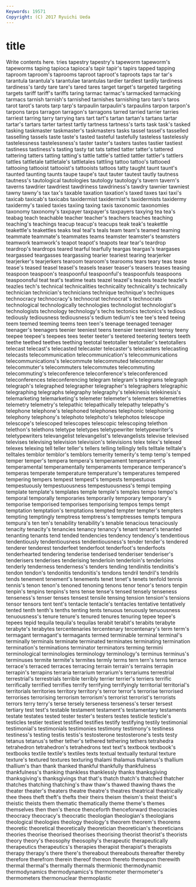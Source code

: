 ```yaml
---
Keywords: 19571 
Copyright: (C) 2017 Ryuichi Ueda
---
```


# title

Write contents here.
tries tapestry tapestry's tapeworm tapeworm's tapeworms taping tapioca
tapioca's tapir tapir's tapirs tapped tapping taproom taproom's taprooms taproot
taproot's taproots taps tar tar's tarantula tarantula's tarantulae tarantulas tardier
tardiest tardily tardiness tardiness's tardy tare tare's tared tares target
target's targeted targeting targets tariff tariff's tariffs taring tarmac tarmac's
tarmacked tarmacking tarmacs tarnish tarnish's tarnished tarnishes tarnishing taro taro's
taros tarot tarot's tarots tarp tarp's tarpaulin tarpaulin's tarpaulins tarpon
tarpon's tarpons tarps tarragon tarragon's tarragons tarred tarried tarrier tarries
tarriest tarring tarry tarrying tars tart tart's tartan tartan's tartans
tartar tartar's tartars tarter tartest tartly tartness tartness's tarts task
task's tasked tasking taskmaster taskmaster's taskmasters tasks tassel tassel's tasselled
tasselling tassels taste taste's tasted tasteful tastefully tasteless tastelessly tastelessness
tastelessness's taster taster's tasters tastes tastier tastiest tastiness tastiness's tasting
tasty tat tats tatted tatter tatter's tattered tattering tatters tatting
tatting's tattle tattle's tattled tattler tattler's tattlers tattles tattletale tattletale's
tattletales tattling tattoo tattoo's tattooed tattooing tattooist tattooist's tattooists tattoos
tatty taught taunt taunt's taunted taunting taunts taupe taupe's taut
tauter tautest tautly tautness tautness's tautological tautologies tautology tautology's tavern
tavern's taverns tawdrier tawdriest tawdriness tawdriness's tawdry tawnier tawniest tawny
tawny's tax tax's taxable taxation taxation's taxed taxes taxi taxi's
taxicab taxicab's taxicabs taxidermist taxidermist's taxidermists taxidermy taxidermy's taxied taxies
taxiing taxing taxis taxonomic taxonomies taxonomy taxonomy's taxpayer taxpayer's taxpayers
taxying tea tea's teabag teach teachable teacher teacher's teachers teaches
teaching teaching's teachings teacup teacup's teacups teak teak's teakettle teakettle's
teakettles teaks teal teal's teals team team's teamed teaming teammate
teammate's teammates teams teamster teamster's teamsters teamwork teamwork's teapot teapot's
teapots tear tear's teardrop teardrop's teardrops teared tearful tearfully teargas
teargas's teargases teargassed teargasses teargassing tearier teariest tearing tearjerker tearjerker's
tearjerkers tearoom tearoom's tearooms tears teary teas tease tease's teased
teasel teasel's teasels teaser teaser's teasers teases teasing teaspoon teaspoon's
teaspoonful teaspoonful's teaspoonfuls teaspoons teaspoonsful teat teat's teatime teats teazel
teazel's teazels teazle teazle's teazles tech's technical technicalities technicality technicality's
technically technician technician's technicians technique technique's techniques technocracy technocracy's technocrat
technocrat's technocrats technological technologically technologies technologist technologist's technologists technology technology's
techs tectonics tectonics's tedious tediously tediousness tediousness's tedium tedium's tee
tee's teed teeing teem teemed teeming teems teen teen's teenage
teenaged teenager teenager's teenagers teenier teeniest teens teensier teensiest teensy
teeny teepee teepee's teepees tees teeter teeter's teetered teetering teeters
teeth teethe teethed teethes teething teetotal teetotaller teetotaller's teetotallers telecast
telecast's telecasted telecaster telecaster's telecasters telecasting telecasts telecommunication telecommunication's telecommunications
telecommunications's telecommute telecommuted telecommuter telecommuter's telecommuters telecommutes telecommuting telecommuting's teleconference
teleconference's teleconferenced teleconferences teleconferencing telegram telegram's telegrams telegraph telegraph's telegraphed
telegrapher telegrapher's telegraphers telegraphic telegraphing telegraphs telegraphy telegraphy's telekinesis telekinesis's
telemarketing telemarketing's telemeter telemeter's telemeters telemetries telemetry telemetry's telepathic telepathically
telepathy telepathy's telephone telephone's telephoned telephones telephonic telephoning telephony telephony's
telephoto telephoto's telephotos telescope telescope's telescoped telescopes telescopic telescoping telethon
telethon's telethons teletype teletypes teletypewriter teletypewriter's teletypewriters televangelist televangelist's televangelists
televise televised televises televising television television's televisions telex telex's telexed
telexes telexing tell teller teller's tellers telling tellingly tells telltale
telltale's telltales temblor temblor's temblors temerity temerity's temp temp's temped
temper temper's tempera tempera's temperament temperament's temperamental temperamentally temperaments temperance
temperance's temperas temperate temperature temperature's temperatures tempered tempering tempers tempest
tempest's tempests tempestuous tempestuously tempestuousness tempestuousness's tempi temping template template's
templates temple temple's temples tempo tempo's temporal temporally temporaries temporarily
temporary temporary's temporise temporised temporises temporising tempos temps tempt temptation
temptation's temptations tempted tempter tempter's tempters tempting temptingly temptress temptress's
temptresses tempts tempura tempura's ten ten's tenability tenability's tenable tenacious
tenaciously tenacity tenacity's tenancies tenancy tenancy's tenant tenant's tenanted tenanting
tenants tend tended tendencies tendency tendency's tendentious tendentiously tendentiousness tendentiousness's
tender tender's tendered tenderer tenderest tenderfeet tenderfoot tenderfoot's tenderfoots tenderhearted
tendering tenderise tenderised tenderiser tenderiser's tenderisers tenderises tenderising tenderloin tenderloin's
tenderloins tenderly tenderness tenderness's tenders tending tendinitis tendinitis's tendon tendon's
tendonitis tendonitis's tendons tendril tendril's tendrils tends tenement tenement's tenements
tenet tenet's tenets tenfold tennis tennis's tenon tenon's tenoned tenoning
tenons tenor tenor's tenors tenpin tenpin's tenpins tenpins's tens tense
tense's tensed tensely tenseness tenseness's tenser tenses tensest tensile tensing
tension tension's tensions tensor tensors tent tent's tentacle tentacle's tentacles
tentative tentatively tented tenth tenth's tenths tenting tents tenuous tenuously
tenuousness tenuousness's tenure tenure's tenured tenures tenuring tepee tepee's tepees
tepid tequila tequila's tequilas terabit terabit's terabits terabyte terabyte's terabytes
tercentenaries tercentenary tercentenary's term term's termagant termagant's termagants termed terminable
terminal terminal's terminally terminals terminate terminated terminates terminating termination termination's
terminations terminator terminators terming termini terminological terminologies terminology terminology's terminus
terminus's terminuses termite termite's termites termly terms tern tern's terns
terrace terrace's terraced terraces terracing terrain terrain's terrains terrapin terrapin's
terrapins terraria terrarium terrarium's terrariums terrestrial terrestrial's terrestrials terrible terribly
terrier terrier's terriers terrific terrifically terrified terrifies terrify terrifying terrifyingly
territorial territorial's territorials territories territory territory's terror terror's terrorise terrorised
terrorises terrorising terrorism terrorism's terrorist terrorist's terrorists terrors terry terry's
terse tersely terseness terseness's terser tersest tertiary test test's testable
testament testament's testamentary testaments testate testates tested tester tester's testers
testes testicle testicle's testicles testier testiest testified testifies testify testifying
testily testimonial testimonial's testimonials testimonies testimony testimony's testiness testiness's testing
testis testis's testosterone testosterone's tests testy tetanus tetanus's tether tether's
tethered tethering tethers tetrahedra tetrahedron tetrahedron's tetrahedrons text text's textbook
textbook's textbooks textile textile's textiles texts textual textually textural texture
texture's textured textures texturing thalami thalamus thalamus's thallium thallium's than
thank thanked thankful thankfully thankfulness thankfulness's thanking thankless thanklessly thanks
thanksgiving thanksgiving's thanksgivings that that's thatch thatch's thatched thatcher thatches
thatching thatching's thaw thaw's thawed thawing thaws the theater theater's
theaters theatre theatre's theatres theatrical theatrically thee thees theft theft's
thefts their theirs theism theism's theist theist's theistic theists them
thematic thematically theme theme's themes themselves then then's thence thenceforth
thenceforward theocracies theocracy theocracy's theocratic theologian theologian's theologians theological theologies
theology theology's theorem theorem's theorems theoretic theoretical theoretically theoretician theoretician's
theoreticians theories theorise theorised theorises theorising theorist theorist's theorists theory
theory's theosophy theosophy's therapeutic therapeutically therapeutics therapeutics's therapies therapist therapist's
therapists therapy therapy's there there's thereabout thereabouts thereafter thereby therefore
therefrom therein thereof thereon thereto thereupon therewith thermal thermal's thermally
thermals thermionic thermodynamic thermodynamics thermodynamics's thermometer thermometer's thermometers thermonuclear thermoplastic
